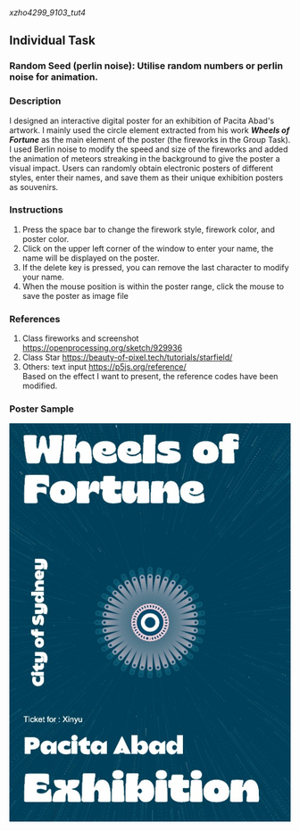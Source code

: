 ###
*xzho4299_9103_tut4*
## Individual Task
### Random Seed (perlin noise): Utilise random numbers or perlin noise for animation.
### Description
I designed an interactive digital poster for an exhibition of Pacita Abad's artwork. I mainly used the circle element extracted from his work ***Wheels of Fortune*** as the main element of the poster (the fireworks in the Group Task). I used Berlin noise to modify the speed and size of the fireworks and added the animation of meteors streaking in the background to give the poster a visual impact. Users can randomly obtain electronic posters of different styles, enter their names, and save them as their unique exhibition posters as souvenirs.

### Instructions
1. Press the space bar to change the firework style, firework color, and poster color.
2. Click on the upper left corner of the window to enter your name, the name will be displayed on the poster.
3. If the delete key is pressed, you can remove the last character to modify your name.
4. When the mouse position is within the poster range, click the mouse to save the poster as image file

### References
1. Class fireworks and screenshot
https://openprocessing.org/sketch/929936
2. Class Star 
https://beauty-of-pixel.tech/tutorials/starfield/
3. Others: text input
https://p5js.org/reference/  
Based on the effect I want to present, the reference codes have been modified.

### Poster Sample
![Poster Sample](/assets/Poster%20Sample.jpg)